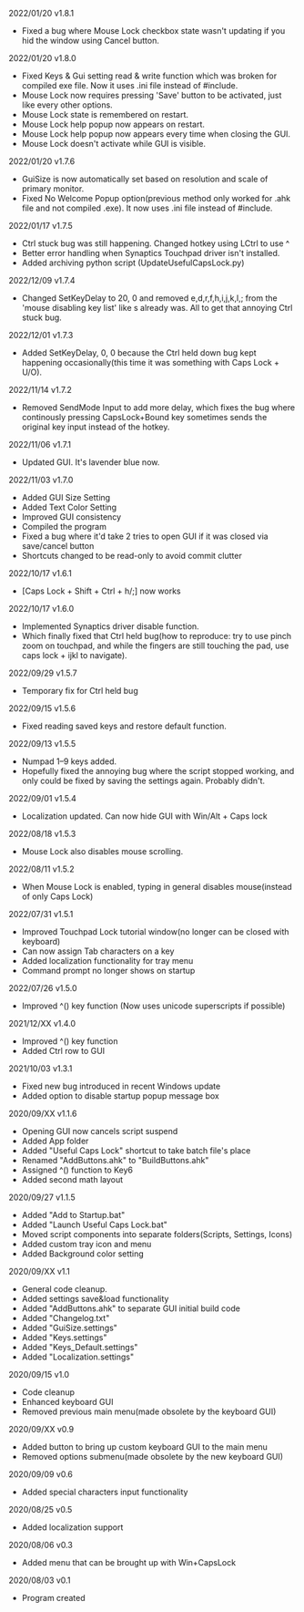 2022/01/20 v1.8.1
- Fixed a bug where Mouse Lock checkbox state wasn't updating if you hid the window using Cancel button.

2022/01/20 v1.8.0
- Fixed Keys & Gui setting read & write function which was broken for compiled exe file. Now it uses .ini file instead of #include.
- Mouse Lock now requires pressing 'Save' button to be activated, just like every other options.
- Mouse Lock state is remembered on restart.
- Mouse Lock help popup now appears on restart.
- Mouse Lock help popup now appears every time when closing the GUI.
- Mouse Lock doesn't activate while GUI is visible.

2022/01/20 v1.7.6
- GuiSize is now automatically set based on resolution and scale of primary monitor.
- Fixed No Welcome Popup option(previous method only worked for .ahk file and not compiled .exe). It now uses .ini file instead of #include.

2022/01/17 v1.7.5
- Ctrl stuck bug was still happening. Changed hotkey using LCtrl to use ^
- Better error handling when Synaptics Touchpad driver isn't installed.
- Added archiving python script (UpdateUsefulCapsLock.py)

2022/12/09 v1.7.4
- Changed SetKeyDelay to 20, 0 and removed e,d,r,f,h,i,j,k,l,; from the 'mouse disabling key list' like s already was. All to get that annoying Ctrl stuck bug.

2022/12/01 v1.7.3
- Added SetKeyDelay, 0, 0 because the Ctrl held down bug kept happening occasionally(this time it was something with Caps Lock + U/O).

2022/11/14 v1.7.2
- Removed SendMode Input to add more delay, which fixes the bug where continously pressing CapsLock+Bound key sometimes sends the original key input instead of the hotkey.

2022/11/06 v1.7.1
- Updated GUI. It's lavender blue now.

2022/11/03	v1.7.0
- Added GUI Size Setting
- Added Text Color Setting
- Improved GUI consistency
- Compiled the program
- Fixed a bug where it'd take 2 tries to open GUI if it was closed via save/cancel button
- Shortcuts changed to be read-only to avoid commit clutter

2022/10/17	v1.6.1
- [Caps Lock + Shift + Ctrl + h/;] now works

2022/10/17	v1.6.0
- Implemented Synaptics driver disable function.
- Which finally fixed that Ctrl held bug(how to reproduce: try to use pinch zoom on touchpad, and while the fingers are still touching the pad, use caps lock + ijkl to navigate).

2022/09/29	v1.5.7
- Temporary fix for Ctrl held bug

2022/09/15	v1.5.6
- Fixed reading saved keys and restore default function.

2022/09/13	v1.5.5
- Numpad 1–9 keys added.
- Hopefully fixed the annoying bug where the script stopped working, and only could be fixed by saving the settings again. Probably didn't.

2022/09/01	v1.5.4
- Localization updated. Can now hide GUI with Win/Alt + Caps lock

2022/08/18	v1.5.3
- Mouse Lock also disables mouse scrolling.

2022/08/11	v1.5.2
- When Mouse Lock is enabled, typing in general disables mouse(instead of only Caps Lock)

2022/07/31	v1.5.1
- Improved Touchpad Lock tutorial window(no longer can be closed with keyboard)
- Can now assign Tab characters on a key
- Added localization functionality for tray menu
- Command prompt no longer shows on startup

2022/07/26	v1.5.0
- Improved ^() key function (Now uses unicode superscripts if possible)

2021/12/XX	v1.4.0
- Improved ^() key function
- Added Ctrl row to GUI

2021/10/03	v1.3.1
- Fixed new bug introduced in recent Windows update
- Added option to disable startup popup message box

2020/09/XX	v1.1.6
- Opening GUI now cancels script suspend
- Added App folder
- Added "Useful Caps Lock" shortcut to take batch file's place
- Renamed "AddButtons.ahk" to "BuildButtons.ahk"
- Assigned ^() function to Key6
- Added second math layout

2020/09/27	v1.1.5
- Added "Add to Startup.bat"
- Added "Launch Useful Caps Lock.bat"
- Moved script components into separate folders(Scripts, Settings, Icons)
- Added custom tray icon and menu
- Added Background color setting

2020/09/XX	v1.1
- General code cleanup.
- Added settings save&load functionality
- Added "AddButtons.ahk" to separate GUI initial build code
- Added "Changelog.txt"
- Added "GuiSize.settings"
- Added "Keys.settings"
- Added "Keys_Default.settings"
- Added "Localization.settings"

2020/09/15	v1.0
- Code cleanup
- Enhanced keyboard GUI
- Removed previous main menu(made obsolete by the keyboard GUI)

2020/09/XX	v0.9
- Added button to bring up custom keyboard GUI to the main menu
- Removed options submenu(made obsolete by the new keyboard GUI)

2020/09/09	v0.6
- Added special characters input functionality

2020/08/25	v0.5
- Added localization support

2020/08/06	v0.3
- Added menu that can be brought up with Win+CapsLock

2020/08/03	v0.1
- Program created
